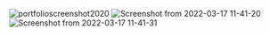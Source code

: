 

![portfolioscreenshot2020](https://user-images.githubusercontent.com/94845094/158791834-e36a70f4-0b4e-4873-95cf-93156106f3c6.png)
![Screenshot from 2022-03-17 11-41-20](https://user-images.githubusercontent.com/94845094/158793369-e1f592a9-5934-4708-be54-73ea48d41510.png)
![Screenshot from 2022-03-17 11-41-31](https://user-images.githubusercontent.com/94845094/158793375-9e2f2a70-8ac2-48f9-9ec3-9bd2b309d1f7.png)
